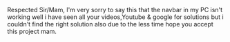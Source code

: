 Respected Sir/Mam, I'm very sorry to say this that the navbar in my PC isn't working well i have seen all your videos,Youtube & google for solutions but i couldn't find the right solution also due to the less time hope you accept this project mam.
